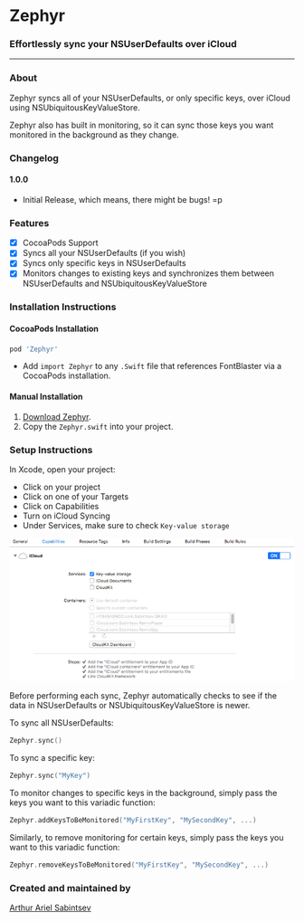 # Zephyr

### Effortlessly sync your NSUserDefaults over iCloud

---
### About

Zephyr syncs all of your NSUserDefaults, or only specific keys, over iCloud using NSUbiquitousKeyValueStore.

Zephyr also has built in monitoring, so it can sync those keys you want monitored in the background as they change.

### Changelog
#### 1.0.0
- Initial Release, which means, there might be bugs! =p

### Features
- [x] CocoaPods Support
- [x] Syncs all your NSUserDefaults (if you wish)
- [x] Syncs only specific keys in NSUserDefaults
- [x] Monitors changes to existing keys and synchronizes them between NSUserDefaults and NSUbiquitousKeyValueStore

### Installation Instructions

#### CocoaPods Installation
```ruby
pod 'Zephyr'
```
- Add `import Zephyr` to any `.Swift` file that references FontBlaster via a CocoaPods installation.

#### Manual Installation

1. [Download Zephyr](http://github.com/ArtSabintsev/Zephyr/archive/master.zip).
2. Copy the `Zephyr.swift` into your project.

### Setup Instructions

In Xcode, open your project:
- Click on your project
- Click on one of your Targets
- Click on Capabilities
- Turn on iCloud Syncing
- Under Services, make sure to check `Key-value storage`

![How to turn on iCloud Key Value Store Syncing](https://github.com/ArtSabintsev/Zephyr/blob/master/screenshot.png?raw=true "How to turn on iCloud Key Value Store Syncing")

Before performing each sync, Zephyr automatically checks to see if the data in NSUserDefaults or NSUbiquitousKeyValueStore is newer.

To sync all NSUserDefaults:
```Swift
Zephyr.sync()
```

To sync a specific key:
```Swift
Zephyr.sync("MyKey")
```

To monitor changes to specific keys in the background, simply pass the keys you want to this variadic function:

```Swift
Zephyr.addKeysToBeMonitored("MyFirstKey", "MySecondKey", ...)
```

Similarly, to remove monitoring for certain keys, simply pass the keys you want to this variadic function:
```Swift
Zephyr.removeKeysToBeMonitored("MyFirstKey", "MySecondKey", ...)
```

### Created and maintained by
[Arthur Ariel Sabintsev](http://www.sabintsev.com/)
